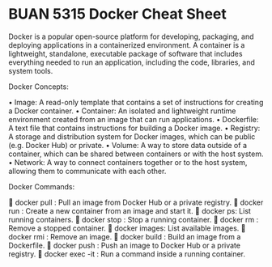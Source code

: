 # BUAN 5315 Docker Cheat Sheet

Docker is a popular open-source platform for developing, packaging, and deploying applications in a containerized environment. A container is a lightweight, standalone, executable package of software that includes everything needed to run an application, including the code, libraries, and system tools.

Docker Concepts:

•	Image: A read-only template that contains a set of instructions for creating a Docker container.
•	Container: An isolated and lightweight runtime environment created from an image that can run applications.
•	Dockerfile: A text file that contains instructions for building a Docker image.
•	Registry: A storage and distribution system for Docker images, which can be public (e.g. Docker Hub) or private.
•	Volume: A way to store data outside of a container, which can be shared between containers or with the host system.
•	Network: A way to connect containers together or to the host system, allowing them to communicate with each other.

Docker Commands:

	docker pull <image-name>: Pull an image from Docker Hub or a private registry.
	docker run <image-name>: Create a new container from an image and start it.
	docker ps: List running containers.
	docker stop <container-id>: Stop a running container.
	docker rm <container-id>: Remove a stopped container.
	docker images: List available images.
	docker rmi <image-id>: Remove an image.
	docker build <path-to-Dockerfile>: Build an image from a Dockerfile.
	docker push <image-name>: Push an image to Docker Hub or a private registry.
	docker exec -it <container-id> <command>: Run a command inside a running container.


